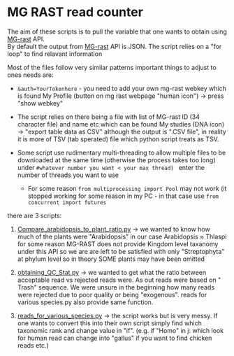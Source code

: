 # MG RAST read counter

The aim of these scripts is to pull the variable that one wants to obtain using [MG-rast](https://www.mg-rast.org/) API. <br/>
By default the output from [MG-rast](https://www.mg-rast.org/) API is JSON. The script relies on a "for loop" to find relavant information <br/>

Most of the files follow very similar patterns important things to adjust to ones needs are:

- `&auth=YourTokenhere` - you need to add your own mg-rast webkey which is found My Profile (button on mg rast webpage "human icon") -> press "show webkey"

- The script relies on there being a file with list of MG-rast ID (34 character file) and name etc which can be found My studies (DNA icon) -> "export table data as CSV" although the output is ".CSV file", in reality it is more of TSV (tab sperated) file which python script treats as TSV.
  
- Some script use rudimentary multi-threading to allow multiple files to be downloaded at the same time (otherwise the process takes too long) under `#whatever number you want < your max thread) ` enter the number of threads you want to use
  - For some reason `from multiprocessing import Pool` may not work (it stopped working for some reason in my PC - in that case use `from concurrent import futures`

there are 3 scripts:

1) [Compare_arabidopsis_to_plant_ratio.py](https://github.com/junhee-jung/MG-RAST-read-counter/blob/main/Compare_arabidopsis_to_plant_ratio.py) -> we wanted to know how much of the plants were "Arabidopsis" in our case Arabidopsis ≈ Thlaspi for some reason MG-RAST does not provide Kingdom level taxanomy under this API so we are are left to be satisfied with only "Streptophyta" at phylum level so in theory SOME plants may have been omitted
  
2) [obtaining_QC_Stat.py](https://github.com/junhee-jung/MG-RAST-read-counter/blob/main/obtaining_QC_Stat.py) -> we wanted to get what the ratio between acceptable read vs rejected reads were. As out reads were based on " Trash" sequence. We were unsure in the beginning how many reads were rejected due to poor quality or being "exogenous". reads for various species.py also provide same function. 

3) [reads_for_various_species.py](https://github.com/junhee-jung/MG-RAST-read-counter/blob/main/reads_for_various_species.py) -> the script works but is very messy. If one wants to convert this into their own script simply find which taxonomic rank and change value in "if". (e.g. if "Homo" in j: which look for human read can change into "gallus" if you want to find chicken reads etc.)


